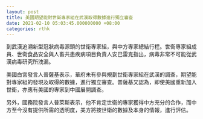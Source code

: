 ```yaml
---
layout: post
title: 美國期望能對世衛專家組在武漢取得數據進行獨立審查
date: 2021-02-10 05:03:45.000000000 +08:00
categories: rthk
---
```


到武漢追溯新型冠狀病毒源頭的世衛專家組，與中方專家總結行程。世衛專家組成員、世衛食品安全與人畜共患疾病項目負責人安巴雷克指出，病毒非常不可能從武漢病毒研究所洩漏。

美國白宮發言人普薩基表示，華府未有參與規劃世衛專家組在武漢的調查，期望能對專家組的發現及取得的數據，進行獨立審查。普薩基又認為，即使美國重新加入世衛，亦應有美國的專家到中國展開調查。

另外，國務院發言人普萊斯表示，他不肯定世衛的專家獲得中方充分的合作，而中方至今沒有提供所需的透明度，美方將按世衛的數據及本身的情報，進行評估。
